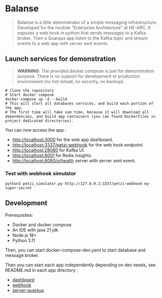 # Balanse
> Balanse is a little demonstrator of a simple messaging infrastructure.
> Developed for the module "Enterprise Architecture" at HE-ARC.
> It exposes a web hook in python that sends messages to a Kafka broker.
> Then a Quarqus app listen to the Kafka topic and stream events to a web app with server sent events.

## Launch services for demonstration

> **WARNING**: The provided docker compose is just for demonstration purpose. There is
> no support for development or production environment (no hot reload, no security, no backup).

```shell script
# Clone the repository
# Start docker compose
docker-compose up -d --build
# This will start all databases services, and build each portion of the app.
# The first time will take som time, because it will download all dependencies, and build app containers (you can found Dockerfiles in project dedicated directories).
```

You can now access the app :
- [http://localhost:3000](http://localhost:3000) for the web app dashboard.
- [http://localhost:3337/petzi-webhook](http://localhost:3337/petzi-webhook) for the web hook endpoint.
- [http://localhost:28080](http://localhost:28080) for Kafka UI.
- [http://localhost:8001](http://localhost:8001) for Redis insights.
- [http://localhost:8080/q/health](http://localhost:8080/ticket/health) server with server sent event.

### Test with webhook simulator

```shell script
python3 petzi_simulator.py http://127.0.0.1:3337/petzi-webhook my-super-secret
```

## Development

Prerequisites:
- Docker and docker compose
- An IDE with java 21 jdk
- Node js 18+
- Python 3.11

Then, you can start docker-compose-dev.yaml to start database and message broker.

Then you can start each app independently depending on dev needs, see README.md in each app directory :
- [dashboard](dashboard/README.md)
- [webhook](webhook/README.md)
- [server-quarkus](server-quarkus/README.md)